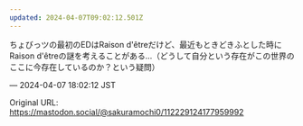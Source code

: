 ```yaml
---
updated: 2024-04-07T09:02:12.501Z
---
```


<p>ちょびっツの最初のEDはRaison d&#39;êtreだけど、最近もときどきふとした時にRaison d&#39;êtreの謎を考えることがある…（どうして自分という存在がこの世界のここに今存在しているのか？という疑問）</p>

&mdash; 2024-04-07 18:02:12 JST

Original URL: https://mastodon.social/@sakuramochi0/112229124177959992
